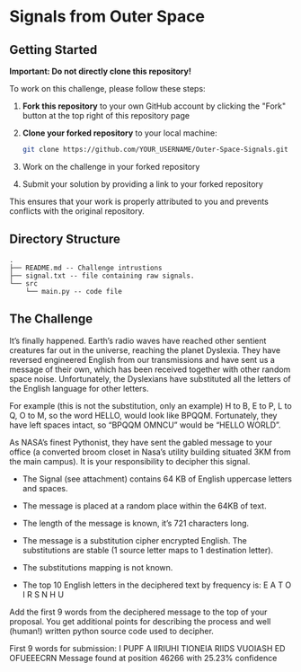 # Signals from Outer Space

## Getting Started

**Important: Do not directly clone this repository!**

To work on this challenge, please follow these steps:

1. **Fork this repository** to your own GitHub account by clicking the "Fork" button at the top right of this repository page
2. **Clone your forked repository** to your local machine:

   ```bash
   git clone https://github.com/YOUR_USERNAME/Outer-Space-Signals.git
   ```

3. Work on the challenge in your forked repository
4. Submit your solution by providing a link to your forked repository

This ensures that your work is properly attributed to you and prevents conflicts with the original repository.

## Directory Structure

```text
.
├── README.md -- Challenge intrustions 
├── signal.txt -- file containing raw signals. 
└── src
    └── main.py -- code file
```


## The Challenge

It’s finally happened. Earth’s radio waves have reached other sentient creatures far out in the universe, reaching the planet Dyslexia. They have reversed engineered English from our transmissions and have sent us a message of their own, which has been received together with other random space noise.  Unfortunately, the Dyslexians have substituted all the letters of the English language for other letters.  

For example (this is not the substitution, only an example) H to B, E to P, L to Q, O to M, so the word HELLO, would look like BPQQM. Fortunately, they have left spaces intact, so “BPQQM OMNCU” would be “HELLO WORLD”.

As NASA’s finest Pythonist, they have sent the gabled message to your office (a converted broom closet in Nasa’s utility building situated 3KM from the main campus). It is your responsibility to decipher this signal.

+ The Signal (see attachment) contains 64 KB of English uppercase letters and spaces.

+ The message is placed at a random place within the 64KB of text.

+ The length of the message is known, it’s 721 characters long.

+ The message is a substitution cipher encrypted English. The substitutions are stable (1 source letter maps to 1 destination letter).

+ The substitutions mapping is not known.

+ The top 10 English letters in the deciphered text by frequency is: E A T O I R S N H U

Add the first 9 words from the deciphered message to the top of your proposal. You get additional points for describing the process and well (human!) written python source code used to decipher.

First 9 words for submission:
I PUPF A IIRIUHI TIONEIA RIIDS VUOIASH ED OFUEEECRN
Message found at position 46266 with 25.23% confidence
